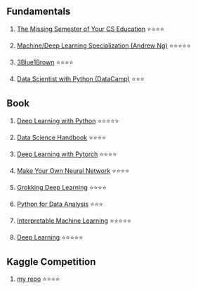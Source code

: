## Fundamentals
 
1. [The Missing Semester of Your CS Education](https://missing.csail.mit.edu/2020/) ⭐️⭐️⭐️⭐️

2. [Machine/Deep Learning Specialization (Andrew Ng)](https://www.youtube.com/@Deeplearningai/playlists) ⭐️⭐️⭐️⭐️⭐️
 
3. [3Blue1Brown](https://www.youtube.com/@3blue1brown/playlists) ⭐️⭐️⭐️⭐️

4. [Data Scientist with Python (DataCamp)](https://app.datacamp.com/learn/career-tracks/data-scientist-with-python?version=7) ⭐️⭐️⭐️


## Book

1. [Deep Learning with Python](https://github.com/fchollet/deep-learning-with-python-notebooks) ⭐️⭐️⭐️⭐️⭐️

2. [Data Science Handbook](https://github.com/jakevdp/PythonDataScienceHandbook) ⭐️⭐️⭐️⭐️

3. [Deep Learning with Pytorch](https://www.manning.com/books/deep-learning-with-pytorch) ⭐️⭐️⭐️⭐️

4. [Make Your Own Neural Network](https://www.amazon.com/Make-Your-Own-Neural-Network-ebook/dp/B01EER4Z4G) ⭐️⭐️⭐️⭐️

5. [Grokking Deep Learning](https://www.manning.com/books/grokking-deep-learning) ⭐️⭐️⭐️⭐️

6. [Python for Data Analysis](https://www.oreilly.com/library/view/python-for-data/9781449323592/) ⭐️⭐️⭐️

7. [Interpretable Machine Learning](https://christophm.github.io/interpretable-ml-book/) ⭐️⭐️⭐️⭐️⭐️

8. [Deep Learning](https://www.deeplearningbook.org/lecture_slides.html) ⭐️⭐️⭐️⭐️⭐️


## Kaggle Competition
1. [my repo](https://github.com/creatorcao/kaggle-competition) ⭐️⭐️⭐️⭐️
